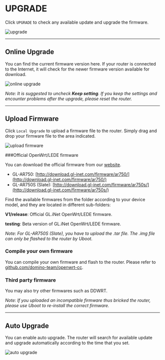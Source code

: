 # UPGRADE

Click `UPGRADE` to check any available update and upgrade the firmware.

![upgrade](https://static.gl-inet.com/docs/en/3/setup/travel_ac_router/upgrade/firmware.jpg)



---

## Online Upgrade

You can find the current firmware version here. If your router is connected to the Internet, it will check for the newer firmware version available for download.

![online upgrade](https://static.gl-inet.com/docs/en/3/setup/travel_ac_router/upgrade/firmware1.jpg)



*Note: It is suggested to uncheck **Keep setting**. If you keep the settings and encounter problems after the upgrade, please reset the router.*



---

## Upload Firmware

Click `Local Upgrade` to upload a firmware file to the router. Simply drag and drop your firmware file to the area indicated.

![upload firmware](https://static.gl-inet.com/docs/en/3/setup/travel_ac_router/upgrade/firmware2.jpg)



###Official OpenWrt/LEDE firmware

You can download the official firmware from our [website](http://download.gl-inet.com/firmware/). 

- GL-AR750: [http://download.gl-inet.com/firmware/ar750/](http://download.gl-inet.com/firmware/ar750/)
- GL-AR750S (Slate): [http://download.gl-inet.com/firmware/ar750s/](http://download.gl-inet.com/firmware/ar750s/)

Find the available firmwares from the folder according to your device model, and they are located in different sub-folders:

**V1/release**: Official GL.iNet OpenWrt/LEDE firmware.

**testing**: Beta version of GL.iNet OpenWrt/LEDE firmware.

*Note: For GL-AR750S (Slate), you have to upload the .tar file.  The .img file can only be flashed to the router by Uboot.*



### Compile your own firmware

You can compile your own firmware and flash to the router. Please refer to [github.com/domino-team/openwrt-cc](github.com/domino-team/openwrt-cc).



### Third party firmware

You may also try other firmwares such as DDWRT.



*Note: If you uploaded an incompatible firmware thus bricked the router, please use Uboot to re-install the correct firmware.*



---

## Auto Upgrade

You can enable auto upgrade. The router will search for available update and upgrade automatically according to the time that you set.

![auto upgrade](https://static.gl-inet.com/docs/en/3/setup/travel_ac_router/upgrade/firmware3.jpg)
